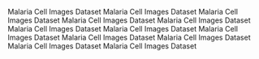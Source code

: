 Malaria Cell Images Dataset
Malaria Cell Images Dataset
Malaria Cell Images Dataset
Malaria Cell Images Dataset
Malaria Cell Images Dataset
Malaria Cell Images Dataset
Malaria Cell Images Dataset
Malaria Cell Images Dataset
Malaria Cell Images Dataset
Malaria Cell Images Dataset
Malaria Cell Images Dataset
Malaria Cell Images Dataset
